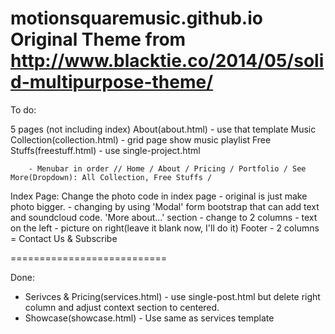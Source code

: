 motionsquaremusic.github.io
Original Theme from http://www.blacktie.co/2014/05/solid-multipurpose-theme/
===========================

To do:

5 pages (not including index)
About(about.html) - use that template
Music Collection(collection.html) - grid page show music playlist
Free Stuffs(freestuff.html) - use single-project.html

        - Menubar in order // Home / About / Pricing / Portfolio / See More(Dropdown): All Collection, Free Stuffs /

Index Page:
    Change the photo code in index page
        - original is just make photo bigger.
        - changing by using 'Modal' form bootstrap that can add text and soundcloud code.
    'More about...' section
        - change to 2 columns - text on the left - picture on right(leave it blank now, I'll do it)
    Footer
        - 2 columns = Contact Us & Subscribe

===========================

Done:
- Serivces & Pricing(services.html) - use single-post.html but delete right column and adjust context section to centered.
- Showcase(showcase.html) - Use same as services template
